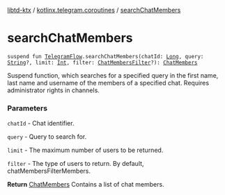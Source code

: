 [libtd-ktx](../index.md) / [kotlinx.telegram.coroutines](index.md) / [searchChatMembers](./search-chat-members.md)

# searchChatMembers

`suspend fun `[`TelegramFlow`](../kotlinx.telegram.core/-telegram-flow/index.md)`.searchChatMembers(chatId: `[`Long`](https://kotlinlang.org/api/latest/jvm/stdlib/kotlin/-long/index.html)`, query: `[`String`](https://kotlinlang.org/api/latest/jvm/stdlib/kotlin/-string/index.html)`?, limit: `[`Int`](https://kotlinlang.org/api/latest/jvm/stdlib/kotlin/-int/index.html)`, filter: `[`ChatMembersFilter`](https://tdlibx.github.io/td/docs/org/drinkless/td/libcore/telegram/TdApi.ChatMembersFilter.html)`?): `[`ChatMembers`](https://tdlibx.github.io/td/docs/org/drinkless/td/libcore/telegram/TdApi.ChatMembers.html)

Suspend function, which searches for a specified query in the first name, last name and username
of the members of a specified chat. Requires administrator rights in channels.

### Parameters

`chatId` - Chat identifier.

`query` - Query to search for.

`limit` - The maximum number of users to be returned.

`filter` - The type of users to return. By default, chatMembersFilterMembers.

**Return**
[ChatMembers](https://tdlibx.github.io/td/docs/org/drinkless/td/libcore/telegram/TdApi.ChatMembers.html) Contains a list of chat members.

